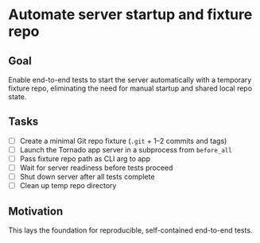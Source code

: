 # Automate server startup and fixture repo

## Goal

Enable end-to-end tests to start the server automatically with a temporary fixture repo, eliminating the need for manual startup and shared local repo state.

## Tasks

- [ ] Create a minimal Git repo fixture (`.git` + 1–2 commits and tags)
- [ ] Launch the Tornado app server in a subprocess from `before_all`
- [ ] Pass fixture repo path as CLI arg to app
- [ ] Wait for server readiness before tests proceed
- [ ] Shut down server after all tests complete
- [ ] Clean up temp repo directory

## Motivation

This lays the foundation for reproducible, self-contained end-to-end tests.
